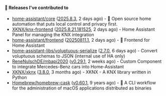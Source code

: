 #### 🔭 Releases I've contributed to

- [home-assistant/core](https://github.com/home-assistant/core) ([2025.8.3](https://github.com/home-assistant/core/releases/tag/2025.8.3), 2 days ago) - :house_with_garden: Open source home automation that puts local control and privacy first.
- [XKNX/knx-frontend](https://github.com/XKNX/knx-frontend) ([2025.8.21.181525](https://github.com/XKNX/knx-frontend/releases/tag/2025.8.21.181525), 2 days ago) - Home Assistant Panel for managing the KNX integration
- [home-assistant/frontend](https://github.com/home-assistant/frontend) ([20250811.1](https://github.com/home-assistant/frontend/releases/tag/20250811.1), 2 days ago) - :lollipop: Frontend for Home Assistant
- [home-assistant-libs/voluptuous-serialize](https://github.com/home-assistant-libs/voluptuous-serialize) ([2.7.0](https://github.com/home-assistant-libs/voluptuous-serialize/releases/tag/2.7.0), 6 days ago) - Convert voluptuous schemas to JSON (internal use of HA only)
- [ReneNulschDE/mbapi2020](https://github.com/ReneNulschDE/mbapi2020) ([v0.29.1](https://github.com/ReneNulschDE/mbapi2020/releases/tag/v0.29.1), 2 weeks ago) - Custom Component to integrate Mercedes-Benz cars into Home-Assistant
- [XKNX/xknx](https://github.com/XKNX/xknx) ([3.8.0](https://github.com/XKNX/xknx/releases/tag/3.8.0), 3 months ago) - XKNX - A KNX library written in Python
- [Homebrew/homebrew-cask](https://github.com/Homebrew/homebrew-cask) ([v0.60.1](https://github.com/Homebrew/homebrew-cask/releases/tag/v0.60.1), 9 years ago) - 🍻 A CLI workflow for the administration of macOS applications distributed as binaries
